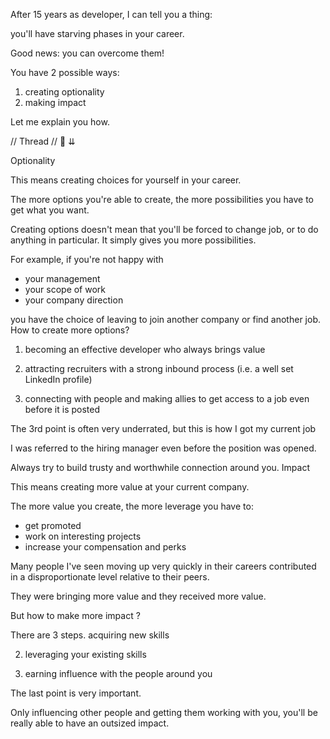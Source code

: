 After 15 years as developer, I can tell you a thing:

you'll have starving phases in your career.

Good news: you can overcome them!

You have 2 possible ways:

1. creating optionality
2. making impact

Let me explain you how.

// Thread // 🧵 ⇊

Optionality

This means creating choices for yourself in your career.

The more options you're able to create, the more possibilities you have to get what you want.

Creating options doesn't mean that you'll be forced to change job, or to do anything in particular. It simply gives you more possibilities.

For example, if you're not happy with

- your management
- your scope of work
- your company direction

you have the choice of leaving to join another company or find another job. How to create more options?

1. becoming an effective developer who always brings value

2. attracting recruiters with a strong inbound process (i.e. a well set LinkedIn profile)

3. connecting with people and making allies to get access to a job even before it is posted

The 3rd point is often very underrated, but this is how I got my current job

I was referred to the hiring manager even before the position was opened.

Always try to build trusty and worthwhile connection around you. Impact

This means creating more value at your current company.

The more value you create, the more leverage you have to:

- get promoted
- work on interesting projects
- increase your compensation and perks

Many people I've seen moving up very quickly in their careers contributed in a disproportionate level relative to their peers.

They were bringing more value and they received more value.

But how to make more impact ?

There are 3 steps. acquiring new skills

2. leveraging your existing skills

3. earning influence with the people around you

The last point is very important.

Only influencing other people and getting them working with you, you'll be really able to have an outsized impact.

